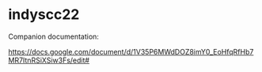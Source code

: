 # indyscc22

Companion documentation:

https://docs.google.com/document/d/1V35P6MWdDOZ8imY0_EoHfqRfHb7MR7ItnRSiXSiw3Fs/edit#
